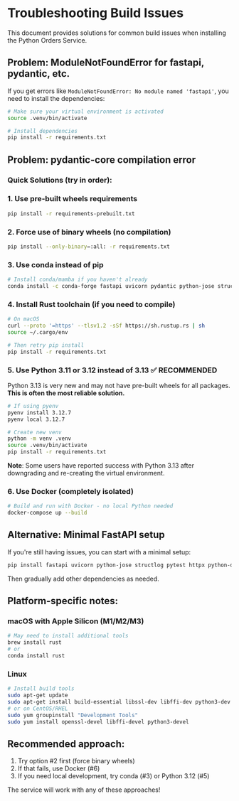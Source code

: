 # Troubleshooting Build Issues

This document provides solutions for common build issues when installing the Python Orders Service.

## Problem: ModuleNotFoundError for fastapi, pydantic, etc.

If you get errors like `ModuleNotFoundError: No module named 'fastapi'`, you need to install the dependencies:

```bash
# Make sure your virtual environment is activated
source .venv/bin/activate

# Install dependencies
pip install -r requirements.txt
```

## Problem: pydantic-core compilation error

### Quick Solutions (try in order):

### 1. Use pre-built wheels requirements

```bash
pip install -r requirements-prebuilt.txt
```

### 2. Force use of binary wheels (no compilation)

```bash
pip install --only-binary=:all: -r requirements.txt
```

### 3. Use conda instead of pip

```bash
# Install conda/mamba if you haven't already
conda install -c conda-forge fastapi uvicorn pydantic python-jose structlog opentelemetry-api opentelemetry-sdk pytest httpx python-dotenv
```

### 4. Install Rust toolchain (if you need to compile)

```bash
# On macOS
curl --proto '=https' --tlsv1.2 -sSf https://sh.rustup.rs | sh
source ~/.cargo/env

# Then retry pip install
pip install -r requirements.txt
```

### 5. Use Python 3.11 or 3.12 instead of 3.13 ✅ RECOMMENDED

Python 3.13 is very new and may not have pre-built wheels for all packages.
**This is often the most reliable solution.**

```bash
# If using pyenv
pyenv install 3.12.7
pyenv local 3.12.7

# Create new venv
python -m venv .venv
source .venv/bin/activate
pip install -r requirements.txt
```

**Note**: Some users have reported success with Python 3.13 after downgrading and re-creating the virtual environment.

### 6. Use Docker (completely isolated)

```bash
# Build and run with Docker - no local Python needed
docker-compose up --build
```

## Alternative: Minimal FastAPI setup

If you're still having issues, you can start with a minimal setup:

```bash
pip install fastapi uvicorn python-jose structlog pytest httpx python-dotenv PyYAML
```

Then gradually add other dependencies as needed.

## Platform-specific notes:

### macOS with Apple Silicon (M1/M2/M3)

```bash
# May need to install additional tools
brew install rust
# or
conda install rust
```

### Linux

```bash
# Install build tools
sudo apt-get update
sudo apt-get install build-essential libssl-dev libffi-dev python3-dev
# or on CentOS/RHEL
sudo yum groupinstall "Development Tools"
sudo yum install openssl-devel libffi-devel python3-devel
```

## Recommended approach:

1. Try option #2 first (force binary wheels)
2. If that fails, use Docker (#6)
3. If you need local development, try conda (#3) or Python 3.12 (#5)

The service will work with any of these approaches!
